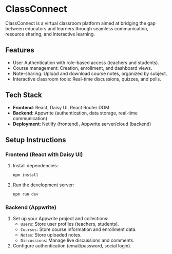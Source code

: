 # ClassConnect

ClassConnect is a virtual classroom platform aimed at bridging the gap between educators and learners through seamless communication, resource sharing, and interactive learning.

## Features
- User Authentication with role-based access (teachers and students).
- Course management: Creation, enrollment, and dashboard views.
- Note-sharing: Upload and download course notes, organized by subject.
- Interactive classroom tools: Real-time discussions, quizzes, and polls.

## Tech Stack
- **Frontend**: React, Daisy UI, React Router DOM
- **Backend**: Appwrite (authentication, data storage, real-time communication)
- **Deployment**: Netlify (frontend), Appwrite server/cloud (backend)

## Setup Instructions

### Frontend (React with Daisy UI)
1. Install dependencies:
    ```bash
    npm install
    ```
2. Run the development server:
    ```bash
    npm run dev
    ```

### Backend (Appwrite)
1. Set up your Appwrite project and collections:
   - `Users`: Store user profiles (teachers, students).
   - `Courses`: Store course information and enrollment data.
   - `Notes`: Store uploaded notes.
   - `Discussions`: Manage live discussions and comments.
2. Configure authentication (email/password, social login).
